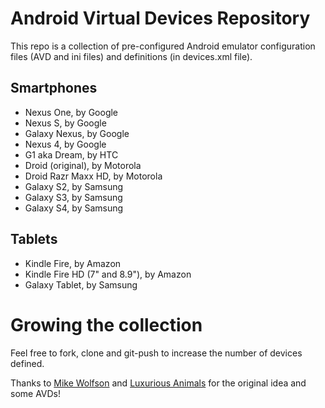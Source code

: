 Android Virtual Devices Repository
==============

This repo is a collection of pre-configured Android emulator configuration files (AVD and ini files) and definitions (in devices.xml file).


## Smartphones

- Nexus One, by Google
- Nexus S, by Google
- Galaxy Nexus, by Google
- Nexus 4, by Google
- G1 aka Dream, by HTC
- Droid (original), by Motorola
- Droid Razr Maxx HD, by Motorola
- Galaxy S2, by Samsung
- Galaxy S3, by Samsung
- Galaxy S4, by Samsung


## Tablets 

- Kindle Fire, by Amazon
- Kindle Fire HD (7" and 8.9"), by Amazon
- Galaxy Tablet, by Samsung






# Growing the collection

Feel free to fork, clone and git-push to increase the number of devices defined.

Thanks to [Mike Wolfson](https://github.com/mwolfson/AndroidAVDRepo) and [Luxurious Animals](https://github.com/luxuriousanimals/AndroidAVDRepo) for the original idea and some AVDs!